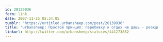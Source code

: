 ```yaml
---
id: 20139036
form: link
date: 2007-11-25 08:34:05
tumblr: "https://untitled.urbansheep.com/post/20139036"
title: "urbansheep: Простой принцип: перебивку и отдых не дашь - реакции от танцпола на твой запрос не получишь. Есть пауза - тут же 'хей'! Отлично работает!"
linkurl: http://twitter.com/urbansheep/statuses/441273882
---
```


